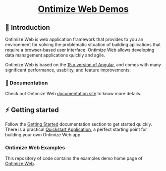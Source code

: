 <h1 align="center">
  <div style="display:inline-block;vertical-align: middle;">
    <a name="logo" href="https://ontimizeweb.github.io/docs/v15/">
      Ontimize Web Demos
    </a>
  </div>
</h1>

## 📜 Introduction

Ontimize Web is web application framework that provides to you an environment for solving the problematic situation of building aplications that require a browser-based user interface. Ontimize Web allows developing data management applications quickly and agile.

Ontimize Web is based on the [15.x version of Angular](https://v15.angular.io/docs), and comes with many significant performance, usability, and feature improvements.

### 📖 Documentation

Check out Ontimize Web [documentation site](https://ontimizeweb.github.io/docs/) to know more details.

## :zap: Getting started

Follow the [Getting Started](https://ontimizeweb.github.io/docs/v15/doc-overview/) documentation section to get started quickly.
There is a practical [Quickstart Application](https://github.com/OntimizeWeb/ontimize-web-ngx-quickstart), a perfect starting point for building your own Ontimize Web app.

### Ontimize Web Examples

This repository of code contains the examples demo home page of [Ontimize Web](https://try.imatia.com/ontimizeweb/).
